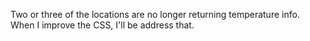 Two or three of the locations are no longer returning temperature info. When I improve the CSS, I'll be address that.
